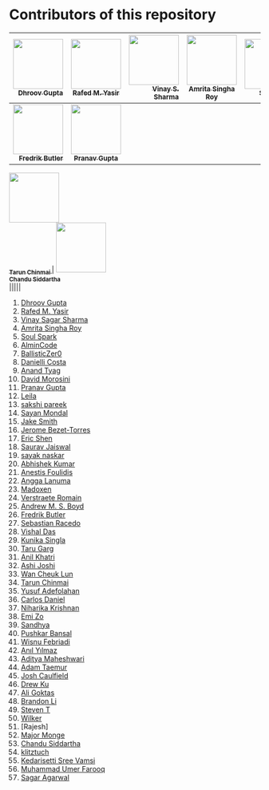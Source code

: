 # Contributors of this repository
<!--
To add your name to the repository contributors, Use this template below:
[<img src="Link To Github Picture" width="100px;"/><br /><sub><b> Your Name Goes Here </b></sub>]( http://Your Github Link ) 
When you modified the template you need to add them to the spaces between the "|"
-->

[<img src="https://avatars3.githubusercontent.com/u/18377905?s=400&v=4" width="100px;"/><br /><sub><b>Dhroov Gupta</b></sub>](http://github.com/Dhroov7)<br /> | [<img src="https://avatars2.githubusercontent.com/u/10649912?s=400&v=4" width="100px;"/><br /><sub><b>Rafed M. Yasir</b></sub>](https://github.com/rafed123)<br /> | [<img src="https://avatars0.githubusercontent.com/u/28500944?s=400&v=4" width="100px;"/><br /><sub><b>Vinay S. Sharma</b></sub>](https://github.com/vinay72) | [<img src="https://avatars3.githubusercontent.com/u/29694345?s=400&v=4" width="100px;"/><br /><sub><b> Amrita Singha Roy </b></sub>](https://github.com/Amrito1996) | [<img src="https://avatars2.githubusercontent.com/u/37495396?s=400&v=4" width="100px;"/><br /><sub><b> Soul Spark </b></sub>]( https://github.com/soulspark666 ) | [<img src="https://avatars0.githubusercontent.com/u/6343910?s=400&v=4" width="100px;"/><br /><sub><b> AlminCode </b></sub>]( https://github.com/AlminCode ) | [<img src="https://avatars2.githubusercontent.com/u/24442087?s=400&v=4" width="100px;"/><br /><sub><b>Arthur Novais</b></sub>](https://github.com/Arthurcn96)| [<img src="https://avatars2.githubusercontent.com/u/42396957?s=460&v=4" width="100px;"/><br /><sub><b> Eric Shen </b></sub>](http://github.com/ericmshen) |
---: | :---: |---: | :---: |---: | :---: |---: | ---: |
|[<img src="https://avatars0.githubusercontent.com/u/43535195?s=400&v=4" width="100px;"/><br /><sub><b> Fredrik Butler </b></sub>]( https://github.com/fredrikbw ) | [<img src="https://avatars0.githubusercontent.com/u/34238240?s=40&v=4" width="100px;"/><br /><sub><b>Pranav Gupta</b></sub>](https://github.com/pg07codes)<br /> |
[<img src="https://avatars1.githubusercontent.com/u/7880027?s=400&u=9d1615a7b3ef1429201504a517e8e7db4f39c6f2&v=4a" width="100px;"/><br /><sub><b> Tarun Chinmai </b></sub>]( https://github.com/Tchinmai7 )
| [<img src="https://avatars0.githubusercontent.com/u/44056907?s=460&v=4" width="100px;"/><br /><sub><b>Chandu Siddartha</b></sub>](https://github.com/siddartha19)<br />
 |<!--Enter your modified link here-->|<!--Enter your modified link here-->|<!--Enter your modified link here-->|<!--Enter your modified link here-->|





1. [Dhroov Gupta](http://github.com/Dhroov7)
2. [Rafed M. Yasir](https://github.com/rafed123)
3. [Vinay Sagar Sharma](https://github.com/vinay72)
4. [Amrita Singha Roy](https://github.com/Amrito1996)
5. [Soul Spark](https://github.com/soulspark666)
6. [AlminCode](https://github.com/AlminCode)
7. [BallisticZer0](https://github.com/BallisticZer0)
8. [Danielli Costa](https://github.com/daniellic9/)
9. [Anand Tyag](https://github.com/ananddtyagi)
10. [David Morosini](https://github.com/davidmorosini)
11. [Pranav Gupta](https://github.com/pg07codes)
12. [Leila](https://github.com/leila-tk)
13. [sakshi pareek](https://github.com/sakshipareek)
14. [Sayan Mondal](https://github.com/sayanmondal2098)
15. [Jake Smith](https://github.com/jakesmithdeveloper)
16. [Jerome Bezet-Torres](https://github.com/JM2K69)
17. [Eric Shen](https://github.com/ericmshen) 
18. [Saurav Jaiswal](https://github.com/sauravjaiswalsj)
19. [sayak naskar](https://github.com/hacky1997)
20. [Abhishek Kumar](https://github.com/imabhishekkumar)
21. [Anestis Foulidis](https://github.com/anestisFoul)
22. [Angga Lanuma](https://github.com/lanuma)
23. [Madoxen](https://github.com/Madoxen)
24. [Verstraete Romain](https://github.com/plasmagun86)
25. [Andrew M. S. Boyd](https://github.com/andrewmsboyd)
26. [Fredrik Butler](https://github.com/fredrikbw)
27. [Sebastian Racedo](https://github.com/JoaoRacedo)
28. [Vishal Das](https://github.com/VishalDas95)
29. [Kunika Singla](https://github.com/singlakunika006)
30. [Taru Garg](https://github.com/Taru-garg)
31. [Anil Khatri](https://github.com/imkaka)
32. [Ashi Joshi](http://github.com/AshiJoshi)
33. [Wan Cheuk Lun](http://github.com/winsonrich)
34. [Tarun Chinmai](https://github.com/tchinmai7) 
35. [Yusuf Adefolahan ](http://github.com/sanxy)
36. [Carlos Daniel](http://github.com/cardangi)
37. [Niharika Krishnan](https://github.com/niharikakrishnan)
38. [Emi Zo](http://github.com/eminazolota)
39. [Sandhya](https://github.com/Sandhyaupadhyay2903)
40. [Pushkar Bansal](https://github.com/bansalpushkar)
41. [Wisnu Febriadi](https://github/com/wfebriadi)
42. [Anıl Yılmaz](https://github.com/anilyilmazz)
43. [Aditya Maheshwari](https://github.com/adityamaheshwari2000)
44. [Adam Taemur](https://github.com/ATaemur)
45. [Josh Caulfield](https://github.com/coolfield)
46. [Drew Ku](https://github.com/drookoo)
47. [Ali Goktas](https://github.com/alig06)
48. [Brandon Li](http://github.com/DragonFyZex)
49. [Steven T](http://github.com/z717)
50. [Wilker](http://github.com/Wilker)
51. [Rajesh] 
52. [Major Monge](https://github.com/MajorMonge)
53. [Chandu Siddartha](https://github.com/siddartha19)
53. [klitztuch](https://github.com/klitztuch)
54. [Kedarisetti Sree Vamsi](https://github.com/KedarisettiSreeVamsi)
55. [Muhammad Umer Farooq](https://github.com/Lablnet/HacktoberFest2019)
56. [Sagar Agarwal](https://github.com/sagar-wal)